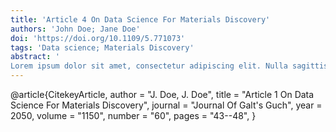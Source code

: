 ```yaml
---
title: 'Article 4 On Data Science For Materials Discovery'
authors: 'John Doe; Jane Doe'
doi: 'https://doi.org/10.1109/5.771073'
tags: 'Data science; Materials Discovery'
abstract: '
Lorem ipsum dolor sit amet, consectetur adipiscing elit. Nulla sagittis, erat et sodales tempus, nulla libero porta sem, a blandit ante arcu vel libero. Etiam mattis urna id dignissim consequat. Fusce elementum purus in sapien sollicitudin accumsan. Aliquam lorem odio, cursus sit amet varius sed, egestas at arcu. Nulla suscipit lorem sed urna cursus ultricies. Nunc commodo pretium sem sit amet sollicitudin. Nullam porta posuere dui et pharetra. Nullam lobortis, quam et rhoncus consequat, sem ante blandit ligula, vitae fringilla metus arcu vel velit. Etiam dignissim lacus nunc, quis semper sem pellentesque eu. Proin eu commodo dolor, sit amet tempor nulla. In sit amet massa purus. Fusce dolor est, vestibulum a nibh eu, condimentum ornare ligula. Praesent sit amet porttitor mi. Fusce sodales nunc tortor, a tristique leo posuere et. Duis at sollicitudin orci. Curabitur eleifend ligula cursus sagittis lacinia.'
---
```

@article{CitekeyArticle,
      author   = "J. Doe, J. Doe",
      title    = "Article 1 On Data Science For Materials Discovery",
      journal  = "Journal Of Galt's Guch",
      year     = 2050,
      volume   = "1150",
      number   = "60",
      pages    = "43--48",
    }
